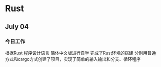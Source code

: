 # Rust
## July 04
### 今日工作
根据Rust 程序设计语言 简体中文版进行自学
完成了Rust环境的搭建
分别用普通方式和cargo方式创建了项目，实现了简单的输入输出和分支、循环程序